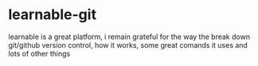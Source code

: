 # learnable-git
learnable is a great platform, i remain grateful for the way the break down git/github version control, how it works, some great comands it uses and lots of other things
